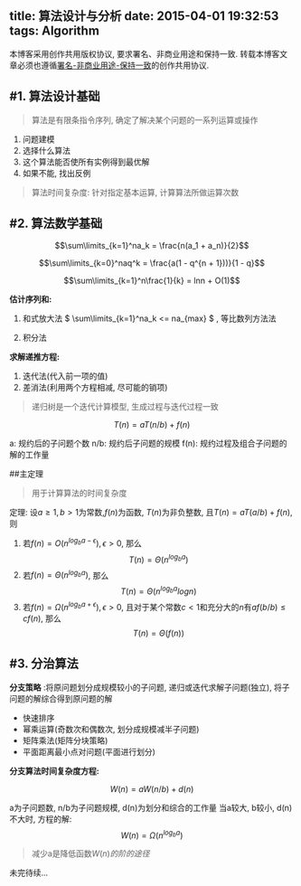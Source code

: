 title: 算法设计与分析
date: 2015-04-01 19:32:53
tags: Algorithm
---


本博客采用创作共用版权协议, 要求署名、非商业用途和保持一致. 转载本博客文章必须也遵循[署名-非商业用途-保持一致](http://creativecommons.org/licenses/by-nc-sa/3.0/deed.zh)的创作共用协议.

#1. 算法设计基础
---

> 算法是有限条指令序列, 确定了解决某个问题的一系列运算或操作

1. 问题建模
2. 选择什么算法
3. 这个算法能否使所有实例得到最优解
4. 如果不能, 找出反例

<!--more-->

> 算法时间复杂度: 针对指定基本运算, 计算算法所做运算次数


#2. 算法数学基础
---

$$\sum\limits_{k=1}^na_k = \frac{n(a_1 + a_n)}{2}$$

$$\sum\limits_{k=0}^naq^k = \frac{a(1 - q^{n + 1}))}{1 - q}$$

$$\sum\limits_{k=1}^n\frac{1}{k} = lnn + O(1)$$


**估计序列和:**

1. 和式放大法 $ \sum\limits_{k=1}^na_k <= na_{max} $ , 等比数列方法法

2. 积分法


**求解递推方程:**
1. 迭代法(代入前一项的值)
2. 差消法(利用两个方程相减, 尽可能的销项)

> 递归树是一个迭代计算模型, 生成过程与迭代过程一致

$$T(n) = aT(n/b) + f(n)$$

a: 规约后的子问题个数
n/b: 规约后子问题的规模
f(n): 规约过程及组合子问题的解的工作量


##主定理

> 用于计算算法的时间复杂度

定理: 设$a\geq1, b>1$为常数,$f(n)$为函数, $T(n)$为非负整数, 且$T(n) = aT(a/b) + f(n)$, 则
1. 若$f(n) = O(n^{log_ba - \epsilon}), \epsilon>0$, 那么$$T(n) = \Theta(n^{log_ba})$$
2. 若$f(n) = \Theta(n^{log_ba})$, 那么$$T(n) = \Theta(n^{log_ba}logn)$$
3. 若$f(n) = \Omega(n^{log_ba + \epsilon}), \epsilon>0$, 且对于某个常数$c<1$和充分大的$n$有$af(b/b) \leq cf(n)$, 那么$$T(n) = \Theta(f(n))$$



#3. 分治算法
---

**分支策略** :将原问题划分成规模较小的子问题, 递归或迭代求解子问题(独立), 将子问题的解综合得到原问题的解

- 快速排序
- 幂乘运算(奇数次和偶数次, 划分成规模减半子问题)
- 矩阵乘法(矩阵分块策略)
- 平面距离最小点对问题(平面进行划分)

**分支算法时间复杂度方程:**

$$ W(n) = aW(n/b) + d(n)$$

a为子问题数, n/b为子问题规模, d(n)为划分和综合的工作量
当a较大, b较小, d(n)不大时, 方程的解:
$$W(n) = \Omega(n^{log_ba}) $$

> 减少a是降低函数$W(n)的阶的途径$


未完待续...

